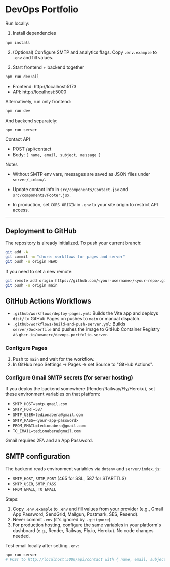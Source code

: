 # DevOps Portfolio

Run locally:

1. Install dependencies

```bash
npm install
```

2. (Optional) Configure SMTP and analytics flags. Copy `.env.example` to `.env` and fill values.

3. Start frontend + backend together

```bash
npm run dev:all
```

- Frontend: http://localhost:5173
- API: http://localhost:5000

Alternatively, run only frontend:

```bash
npm run dev
```

And backend separately:

```bash
npm run server
```

Contact API

- POST /api/contact
- Body: `{ name, email, subject, message }`

Notes

- Without SMTP env vars, messages are saved as JSON files under `server/_inbox/`.
- Update contact info in `src/components/Contact.jsx` and `src/components/Footer.jsx`.

- In production, set `CORS_ORIGIN` in `.env` to your site origin to restrict API access.

---

## Deployment to GitHub

The repository is already initialized. To push your current branch:

```bash
git add -A
git commit -m "chore: workflows for pages and server"
git push -u origin HEAD
```

If you need to set a new remote:

```bash
git remote add origin https://github.com/<your-username>/<your-repo>.git
git push -u origin main
```

## GitHub Actions Workflows

- `.github/workflows/deploy-pages.yml`: Builds the Vite app and deploys `dist/` to GitHub Pages on pushes to `main` or manual dispatch.
- `.github/workflows/build-and-push-server.yml`: Builds `server/Dockerfile` and pushes the image to GitHub Container Registry as `ghcr.io/<owner>/devops-portfolio-server`.

### Configure Pages
1. Push to `main` and wait for the workflow.
2. In GitHub repo Settings → Pages → set Source to "GitHub Actions".

### Configure Gmail SMTP secrets (for server hosting)
If you deploy the backend somewhere (Render/Railway/Fly/Heroku), set these environment variables on that platform:
- `SMTP_HOST=smtp.gmail.com`
- `SMTP_PORT=587`
- `SMTP_USER=tedionabera@gmail.com`
- `SMTP_PASS=<your-app-password>`
- `FROM_EMAIL=tedionabera@gmail.com`
- `TO_EMAIL=tedionabera@gmail.com`

Gmail requires 2FA and an App Password.

## SMTP configuration

The backend reads environment variables via `dotenv` and `server/index.js`:

- `SMTP_HOST`, `SMTP_PORT` (465 for SSL, 587 for STARTTLS)
- `SMTP_USER`, `SMTP_PASS`
- `FROM_EMAIL`, `TO_EMAIL`

Steps:

1. Copy `.env.example` to `.env` and fill values from your provider (e.g., Gmail App Password, SendGrid, Mailgun, Postmark, SES, Resend).
2. Never commit `.env` (it's ignored by `.gitignore`).
3. For production hosting, configure the same variables in your platform's dashboard (e.g., Render, Railway, Fly.io, Heroku). No code changes needed.

Test email locally after setting `.env`:

```bash
npm run server
# POST to http://localhost:5000/api/contact with { name, email, subject, message }
```
